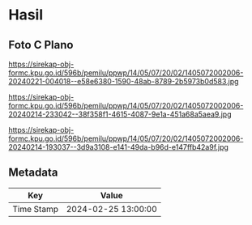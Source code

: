 # Hasil

## Foto C Plano

https://sirekap-obj-formc.kpu.go.id/596b/pemilu/ppwp/14/05/07/20/02/1405072002006-20240221-004018--e58e6380-1590-48ab-8789-2b5973b0d583.jpg

https://sirekap-obj-formc.kpu.go.id/596b/pemilu/ppwp/14/05/07/20/02/1405072002006-20240214-233042--38f358f1-4615-4087-9e1a-451a68a5aea9.jpg

https://sirekap-obj-formc.kpu.go.id/596b/pemilu/ppwp/14/05/07/20/02/1405072002006-20240214-193037--3d9a3108-e141-49da-b96d-e147ffb42a9f.jpg


## Metadata

| Key        | Value               |
| ---------- | ------------------- |
| Time Stamp | 2024-02-25 13:00:00 |



